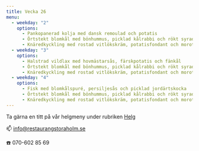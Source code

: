 ```yaml
---
title: Vecka 26
menu:
  - weekday: "2"
    options:
      - Pankopanerad kolja med dansk remoulad och potatis
      - Örtstekt blomkål med bönhummus, picklad kålrabbi och rökt syrad grädde
      - Knäredkyckling med rostad vitlökskräm, potatisfondant och morot
  - weekday: "3"
    options:
      - Halstrad vildlax med hovmästarsås, färskpotatis och fänkål
      - Örtstekt blomkål med bönhummus, picklad kålrabbi och rökt syrad grädde
      - Knäredkyckling med rostad vitlökskräm, potatisfondant och morot
  - weekday: "4"
    options:
      - Fisk med blomkålspuré, persiljesås och picklad jordärtskocka
      - Örtstekt blomkål med bönhummus, picklad kålrabbi och rökt syrad grädde
      - Knäredkyckling med rostad vitlökskräm, potatisfondant och morot
---
```

[](http://www.bjorlandagard.se)[](http://www.bjorlandagard.se)Ta gärna en titt på vår helgmeny under rubriken [Helg](https://www.restaurangstoraholm.se/helg/?i=2)

📫 info@restaurangstoraholm.se

☎️ 070-602 85 69